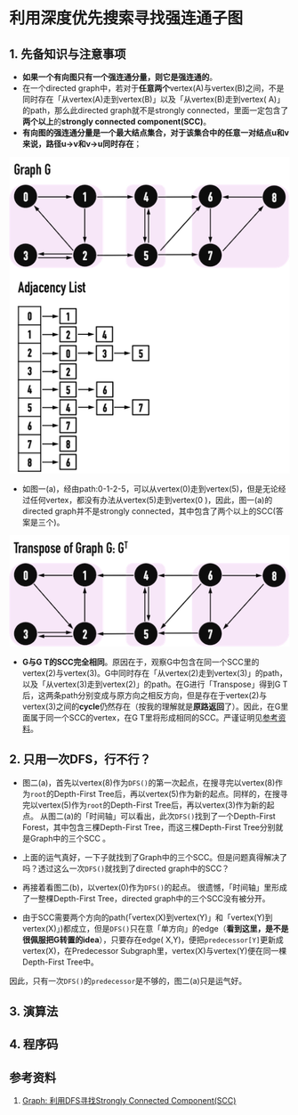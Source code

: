 # 利用深度优先搜索寻找强连通子图

## 1. 先备知识与注意事项

+ **如果一个有向图只有一个强连通分量，则它是强连通的**。
+ 在一个directed graph中，若对于**任意两个**vertex(A)与vertex(B)之间，不是同时存在「从vertex(A)走到vertex(B)」以及「从vertex(B)走到vertex( A)」的path，那么此directed graph就不是strongly connected，里面一定包含了**两个以上**的**strongly connected component(SCC)**。
+ **有向图的强连通分量是一个最大结点集合，对于该集合中的任意一对结点u和v来说，路径u->v和v->u同时存在**；

![20201220_02Code_利用深度优先搜索寻找强连通子图-f1.png](https://github.com/xuewengeophysics/architect/blob/master/AI/greedyai/docs/20201220_02Code_%E5%88%A9%E7%94%A8%E6%B7%B1%E5%BA%A6%E4%BC%98%E5%85%88%E6%90%9C%E7%B4%A2%E5%AF%BB%E6%89%BE%E5%BC%BA%E8%BF%9E%E9%80%9A%E5%AD%90%E5%9B%BE-f1.png?raw=true)    

+ 如图一(a)，经由path:0-1-2-5，可以从vertex(0)走到vertex(5)，但是无论经过任何vertex，都没有办法从vertex(5)走到vertex(0 )，因此，图一(a)的directed graph并不是strongly connected，其中包含了两个以上的SCC(答案是三个)。

![20201220_02Code_利用深度优先搜索寻找强连通子图-f2.png](https://github.com/xuewengeophysics/architect/blob/master/AI/greedyai/20201220_02Code_%E5%88%A9%E7%94%A8%E6%B7%B1%E5%BA%A6%E4%BC%98%E5%85%88%E6%90%9C%E7%B4%A2%E5%AF%BB%E6%89%BE%E5%BC%BA%E8%BF%9E%E9%80%9A%E5%AD%90%E5%9B%BE-f2.png?raw=true)  

+ **G与G T的SCC完全相同**。原因在于，观察G中包含在同一个SCC里的vertex(2)与vertex(3)。G中同时存在「从vertex(2)走到vertex(3)」的path，以及「从vertex(3)走到vertex(2)」的path。在G进行「Transpose」得到G T后，这两条path分别变成与原方向之相反方向，但是存在于vertex(2)与vertex(3)之间的**cycle**仍然存在（按我的理解就是**原路返回**了）。因此，在G里面属于同一个SCC的vertex，在G T里将形成相同的SCC。严谨证明见[参考资料](https://alrightchiu.github.io/SecondRound/graph-li-yong-dfsxun-zhao-strongly-connected-componentscc.html#ref)。



## 2. 只用一次DFS，行不行？



+ 图二(a)，首先以vertex(8)作为`DFS()`的第一次起点，在搜寻完以vertex(8)作为`root`的Depth-First Tree后，再以vertex(5)作为新的起点。同样的，在搜寻完以vertex(5)作为`root`的Depth-First Tree后，再以vertex(3)作为新的起点。
  从图二(a)的「时间轴」可以看出，此次`DFS()`找到了一个Depth-First Forest，其中包含三棵Depth-First Tree，而这三棵Depth-First Tree分别就是Graph中的三个SCC 。

+ 上面的运气真好，一下子就找到了Graph中的三个SCC。但是问题真得解决了吗？透过这么一次`DFS()`就找到了directed graph中的SCC？
+ 再接着看图二(b)，以vertex(0)作为`DFS()`的起点。
  很遗憾，「时间轴」里形成了一整棵Depth-First Tree，directed graph中的三个SCC没有被分开。





+ 由于SCC需要两个方向的path(「vertex(X)到vertex(Y)」和「vertex(Y)到vertex(X)」)都成立，但是`DFS()`只在意「单方向」的edge（**看到这里，是不是很佩服把G转置的idea**），只要存在edge( X,Y)，便把`predecessor[Y]`更新成vertex(X)，在Predecessor Subgraph里，vertex(X)与vertex(Y)便在同一棵Depth-First Tree中。

因此，只有一次`DFS()`的`predecessor`是不够的，图二(a)只是运气好。



## 3. 演算法





## 4. 程序码







## 参考资料

1. [Graph: 利用DFS寻找Strongly Connected Component(SCC)](https://alrightchiu.github.io/SecondRound/graph-li-yong-dfsxun-zhao-strongly-connected-componentscc.html)

